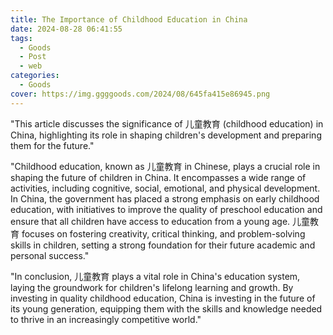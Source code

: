 ```yaml
---
title: The Importance of Childhood Education in China
date: 2024-08-28 06:41:55
tags:
  - Goods
  - Post
  - web
categories:
  - Goods
cover: https://img.ggggoods.com/2024/08/645fa415e86945.png
---
```


"This article discusses the significance of 儿童教育 (childhood education) in China, highlighting its role in shaping children's development and preparing them for the future."

"Childhood education, known as 儿童教育 in Chinese, plays a crucial role in shaping the future of children in China. It encompasses a wide range of activities, including cognitive, social, emotional, and physical development. In China, the government has placed a strong emphasis on early childhood education, with initiatives to improve the quality of preschool education and ensure that all children have access to education from a young age. 儿童教育 focuses on fostering creativity, critical thinking, and problem-solving skills in children, setting a strong foundation for their future academic and personal success."

"In conclusion, 儿童教育 plays a vital role in China's education system, laying the groundwork for children's lifelong learning and growth. By investing in quality childhood education, China is investing in the future of its young generation, equipping them with the skills and knowledge needed to thrive in an increasingly competitive world."
